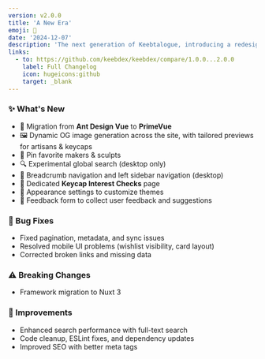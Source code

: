 ```yaml
---
version: v2.0.0
title: 'A New Era'
emoji: 🌌
date: '2024-12-07'
description: 'The next generation of Keebtalogue, introducing a redesigned interface, modern tech stack, dynamic OG images, and powerful new customization options.'
links:
  - to: https://github.com/keebdex/keebdex/compare/1.0.0...2.0.0
    label: Full Changelog
    icon: hugeicons:github
    target: _blank
---
```


### ✨ What's New

- 🔄 Migration from **Ant Design Vue** to **PrimeVue**
- 🖼️ Dynamic OG image generation across the site, with tailored previews for artisans & keycaps
- 📌 Pin favorite makers & sculpts
- 🔍 Experimental global search (desktop only)
- 🧭 Breadcrumb navigation and left sidebar navigation (desktop)
- 📑 Dedicated **Keycap Interest Checks** page
- 🎨 Appearance settings to customize themes
- 📝 Feedback form to collect user feedback and suggestions

### 🐛 Bug Fixes

- Fixed pagination, metadata, and sync issues
- Resolved mobile UI problems (wishlist visibility, card layout)
- Corrected broken links and missing data

### ⚠️ Breaking Changes

- Framework migration to Nuxt 3

### 🚀 Improvements

- Enhanced search performance with full-text search
- Code cleanup, ESLint fixes, and dependency updates
- Improved SEO with better meta tags
